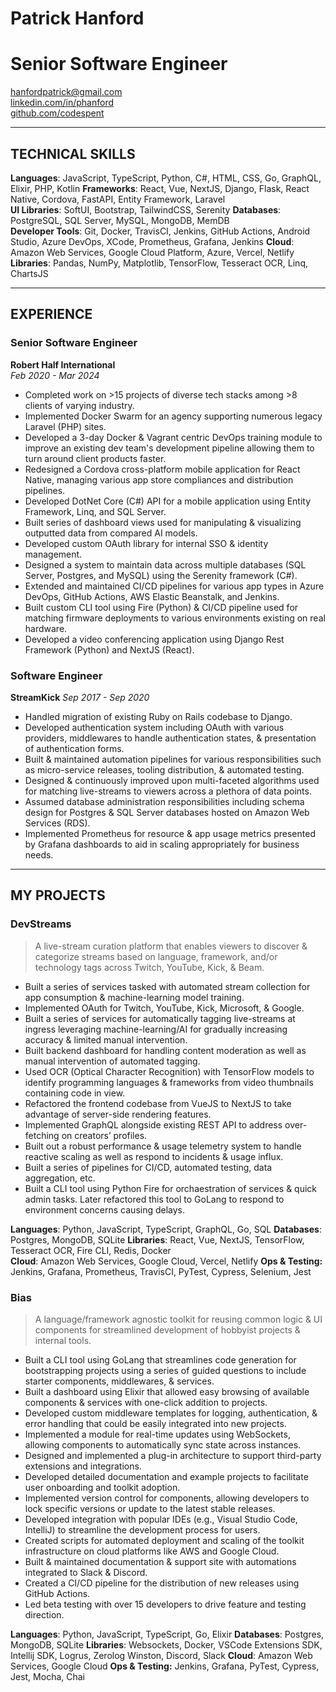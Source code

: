 # Patrick Hanford
# Senior Software Engineer

[hanfordpatrick@gmail.com](mailto:hanfordpatrick@gmail.com)  
[linkedin.com/in/phanford](https://linkedin.com/in/phanford)  
[github.com/codespent](https://github.com/codespent)

---
## TECHNICAL SKILLS

**Languages**: JavaScript, TypeScript, Python, C#, HTML, CSS, Go, GraphQL, Elixir, PHP, Kotlin
**Frameworks**: React, Vue, NextJS, Django, Flask, React Native, Cordova, FastAPI, Entity Framework, Laravel  
**UI Libraries**: SoftUI, Bootstrap, TailwindCSS, Serenity
**Databases**: PostgreSQL, SQL Server, MySQL, MongoDB, MemDB  
**Developer Tools**: Git, Docker, TravisCI, Jenkins, GitHub Actions, Android Studio, Azure DevOps, XCode, Prometheus, Grafana, Jenkins
**Cloud**: Amazon Web Services, Google Cloud Platform, Azure, Vercel, Netlify  
**Libraries**: Pandas, NumPy, Matplotlib, TensorFlow, Tesseract OCR, Linq, ChartsJS

---
## EXPERIENCE
### Senior Software Engineer
**Robert Half International**  
*Feb 2020 - Mar 2024*

- Completed work on >15 projects of diverse tech stacks among >8 clients of varying industry.
- Implemented Docker Swarm for an agency supporting numerous legacy Laravel (PHP) sites.
- Developed a 3-day Docker & Vagrant centric DevOps training module to improve an existing dev team's development pipeline allowing them to turn around client products faster.
- Redesigned a Cordova cross-platform mobile application for React Native, managing various app store compliances and distribution pipelines.
- Developed DotNet Core (C#) API for a mobile application using Entity Framework, Linq, and SQL Server.
- Built series of dashboard views used for manipulating & visualizing outputted data from compared AI models.
- Developed custom OAuth library for internal SSO & identity management.
- Designed a system to maintain data across multiple databases (SQL Server, Postgres, and MySQL) using the Serenity framework (C#).
- Extended and maintained CI/CD pipelines for various app types in Azure DevOps, GitHub Actions, AWS Elastic Beanstalk, and Jenkins.
- Built custom CLI tool using Fire (Python) & CI/CD pipeline used for matching firmware deployments to various environments existing on real hardware.
- Developed a video conferencing application using Django Rest Framework (Python) and NextJS (React).

### Software Engineer
**StreamKick**
*Sep 2017 - Sep 2020*

- Handled migration of existing Ruby on Rails codebase to Django.
- Developed authentication system including OAuth with various providers, middlewares to handle authentication states, & presentation of authentication forms.
- Built & maintained automation pipelines for various responsibilities such as micro-service releases, tooling distribution, & automated testing.
- Designed & continuously improved upon multi-faceted algorithms used for matching live-streams to viewers across a plethora of data points.
- Assumed database administration responsibilities including schema design for Postgres & SQL Server databases hosted on Amazon Web Services (RDS).
- Implemented Prometheus for resource & app usage metrics presented by Grafana dashboards to aid in scaling appropriately for business needs.

---

## MY PROJECTS
### DevStreams

>A live-stream curation platform that enables viewers to discover & categorize streams based on language, framework, and/or technology tags across Twitch, YouTube, Kick, & Beam.

- Built a series of services tasked with automated stream collection for app consumption & machine-learning model training.
- Implemented OAuth for Twitch, YouTube, Kick, Microsoft, & Google.
- Built a series of services for automatically tagging live-streams at ingress leveraging machine-learning/AI for gradually increasing accuracy & limited manual intervention.
- Built backend dashboard for handling content moderation as well as manual intervention of automated tagging.
- Used OCR (Optical Character Recognition) with TensorFlow models to identify programming languages & frameworks from video thumbnails containing code in view.
- Refactored the frontend codebase from VueJS to NextJS to take advantage of server-side rendering features.
- Implemented GraphQL alongside existing REST API to address over-fetching on creators’ profiles.
- Built out a robust performance & usage telemetry system to handle reactive scaling as well as respond to incidents & usage influx.
- Built a series of pipelines for CI/CD, automated testing, data aggregation, etc.
- Built a CLI tool using Python Fire for orchaestration of services & quick admin tasks. Later refactored this tool to GoLang to respond to environment concerns causing delays.

**Languages**: Python, JavaScript, TypeScript, GraphQL, Go, SQL
**Databases**: Postgres, MongoDB, SQLite
**Libraries**: React, Vue, NextJS, TensorFlow, Tesseract OCR, Fire CLI, Redis, Docker  
**Cloud**: Amazon Web Services, Google Cloud, Vercel, Netlify
**Ops & Testing:** Jenkins, Grafana, Prometheus, TravisCI, PyTest, Cypress, Selenium, Jest

### Bias

> A language/framework agnostic toolkit for reusing common logic & UI components for streamlined development of hobbyist projects & internal tools.

- Built a CLI tool using GoLang that streamlines code generation for bootstrapping projects using a series of guided questions to include starter components, middlewares, & services.
- Built a dashboard using Elixir that allowed easy browsing of available components & services with one-click addition to projects.
- Developed custom middleware templates for logging, authentication, & error handling that could be easily integrated into new projects.
- Implemented a module for real-time updates using WebSockets, allowing components to automatically sync state across instances.
- Designed and implemented a plug-in architecture to support third-party extensions and integrations.
- Developed detailed documentation and example projects to facilitate user onboarding and toolkit adoption.
- Implemented version control for components, allowing developers to lock specific versions or update to the latest stable releases.
- Developed integration with popular IDEs (e.g., Visual Studio Code, IntelliJ) to streamline the development process for users.
- Created scripts for automated deployment and scaling of the toolkit infrastructure on cloud platforms like AWS and Google Cloud.
- Built & maintained documentation & support site with automations integrated to Slack & Discord.
- Created a CI/CD pipeline for the distribution of new releases using GitHub Actions.
- Led beta testing with over 15 developers to drive feature and testing direction.

**Languages**: Python, JavaScript, TypeScript, Go, Elixir
**Databases**: Postgres, MongoDB, SQLite
**Libraries**: Websockets, Docker, VSCode Extensions SDK, Intellij SDK, Logrus, Zerolog Winston, Discord, Slack
**Cloud**: Amazon Web Services, Google Cloud
**Ops & Testing:** Jenkins, Grafana, PyTest, Cypress, Jest, Mocha, Chai
